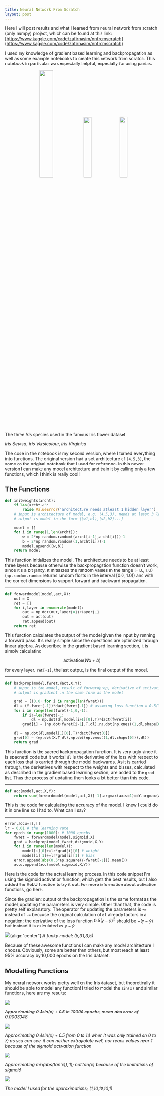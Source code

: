 ```yaml
---
title: Neural Network From Scratch
layout: post
---
```

Here I will post results and what I learned from neural network from scratch (only numpy) project, which can be found at this link:
[https://www.kaggle.com/code/zafirnasim/nnfromscratch](https://www.kaggle.com/code/zafirnasim/nnfromscratch)

I used my knowledge of gradient based learning and backpropagation as well as some example notebooks to create this network from scratch. This notebook in particular was especially helpful, especially for using `pandas`.

<div align="center">
<img src="https://upload.wikimedia.org/wikipedia/commons/a/a7/Irissetosa1.jpg" width=30%>
<img src="https://upload.wikimedia.org/wikipedia/commons/thumb/2/27/Blue_Flag%2C_Ottawa.jpg/440px-Blue_Flag%2C_Ottawa.jpg" width=22.5%>
<img src="https://upload.wikimedia.org/wikipedia/commons/thumb/f/f8/Iris_virginica_2.jpg/440px-Iris_virginica_2.jpg" width=22.56%>
</div>

The three *Iris* species used in the famous Iris flower dataset

*Iris Setosa*, *Iris Versicolour*, *Iris Virginica*

The code in the notebook is my second version, where I turned everything into functions. The original version had a set architecture of `(4,5,3)`, the same as the original notebook that I used for reference. In this newer version I can make any model architecture and train it by calling only a few functions, which I think is really cool!

## The Functions

```Python
def initweights(archt):
    if len(archt)<3:
        raise ValueError("architecture needs atleast 1 hidden layer")
    # input is architecture of model, e.g. (4,5,3), needs at least 3 layers
    # output is model in the form [(w1,b1),(w2,b2)...]
    
    model = []
    for i in range(1,len(archt)):
        w = 2*np.random.random((archt[i-1],archt[i]))-1
        b = 2*np.random.random((1,archt[i]))-1
        model.append([w,b])
    return model
```
This function initializes the model. The architecture needs to be at least three layers because otherwise the backpropagation function doesn't work, since it's a bit janky. It initializes the random values in the range [-1.0, 1.0) (`np.random.random` returns random floats in the interval [0.0, 1.0)) and with the correct dimensions to support forward and backward propagation.

---
```Python
def forwardmodel(model,act,X):
    out = X
    ret = []
    for i,layer in enumerate(model):
        out = np.dot(out,layer[0])+layer[1]
        out = act(out)
        ret.append(out)
    return ret
```
This function calculates the output of the model given the input by running a forward pass. It's really simple since the operations are optimized through linear algebra. As described in the gradient based learning section, it is simply calculating

$$\text{activation}(Wx+b)$$

for every layer. `ret[-1]`, the last output, is the final output of the model.

---
```Python
def backprop(model,fwret,dact,X,Y):
    # input is the model, result of forwardprop, derivative of activation function, and data
    # output is gradient in the same form as the model
    
    grad = [(0,0) for i in range(len(fwret))]
    dl = (Y-fwret[-1])*dact(fwret[-1]) # assuming loss function = 0.5(Y-Y_hat)^2
    for i in range(len(fwret)-1,0,-1):
        if i!=len(fwret)-1:
            dl = np.dot(dl,model[i+1][0].T)*dact(fwret[i])
        grad[i] = (np.dot(fwret[i-1].T,dl),np.dot(np.ones((1,dl.shape[0])),dl))
    
    dl = np.dot(dl,model[1][0].T)*dact(fwret[0])
    grad[0] = (np.dot(X.T,dl),np.dot(np.ones((1,dl.shape[0])),dl))
    return grad
```
This function is the sacred backpropagation function. It is very ugly since it is spaghetti code but it works! `dl` is the derivative of the loss with respect to each loss that is carried through the model backwards. As it is carried through, the derivatives with respect to the weights and biases, calculated as described in the gradient based learning section, are added to the `grad` list. Thus the process of updating them looks a lot better than this code.

---
```Python
def acc(model,act,X,Y):
    return sum(forwardmodel(model,act,X)[-1].argmax(axis=1)==Y.argmax(axis=1))/len(X)
```
This is the code for calculating the accuracy of the model. I knew I could do it in one line so I had to. What can I say?

---
```Python
error,accu=[],[]
lr = 0.01 # the learning rate
for epoch in range(1000): # 1000 epochs
    fwret = forwardmodel(model,sigmoid,X)
    grad = backprop(model,fwret,dsigmoid,X,Y)
    for i in range(len(model)):
        model[i][0]+=lr*grad[i][0] # weight
        model[i][1]+=lr*grad[i][1] # bias
    error.append(abs(0.5*np.square(Y-fwret[-1])).mean())
    accu.append(acc(model,sigmoid,X,Y))
```
Here is the code for the actual learning process. In this code snippet I'm using the sigmoid activation function, which gets the best results, but I also added the ReLU function to try it out. For more information about activation functions, go here.

Since the gradient output of the backpropagation is the same format as the model, updating the parameters is very simple. Other than that, the code is pretty self explanatory. The operator for updating the parameters is `+=` instead of `-=` because the original calculation of `dl` already factors in a negation; the derivative of the loss function $0.5(y-\hat{y})^2$ should be $-(y-\hat{y})$ but instead it is calculated as $y-\hat{y}$.

![](../assets/funkymodel.png){align:"center"}
*A funky model; (5,3,1,3,5)*

Because of these awesome functions I can make any model architecture I choose. Obviously, some are better than others, but most reach at least 95% accuracy by 10,000 epochs on the Iris dataset.

## Modelling Functions

My neural network works pretty well on the Iris dataset, but theoretically it should be able to model any function! I tried to model the `sin(x)` and similar functions, here are my results:


![](../assets/sin.png)

*Approximating $0.4\text{sin}(x)+0.5$ in 10000 epochs, mean abs error of 0.0003048*

![](../assets/sinex.png)

*Approximating $0.4\text{sin}(x)+0.5$ from 0 to 14 when it was only trained on 0 to 7; as you can see, it can neither extrapolate well, nor reach values near 1 because of the sigmoid activation function*

![](../assets/tan.png)

*Approximating $\text{min}(\text{abs}(\text{tan}(x)),1)$; not $\text{tan}(x)$ because of the limitations of sigmoid*

![](../assets/model.png)

*The model I used for the approximations; (1,10,10,10,1)*

</div>